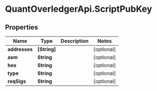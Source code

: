 # QuantOverledgerApi.ScriptPubKey

## Properties

Name | Type | Description | Notes
------------ | ------------- | ------------- | -------------
**addresses** | **[String]** |  | [optional] 
**asm** | **String** |  | [optional] 
**hex** | **String** |  | [optional] 
**type** | **String** |  | [optional] 
**reqSigs** | **String** |  | [optional] 


